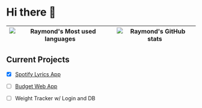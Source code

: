 # Hi there 👋

| ![Raymond's Most used languages](https://github-readme-stats.vercel.app/api/top-langs?username=RayGuo357&theme=dracula&show_icons=true$langs_count=8&layout=compact)       |  ![Raymond's GitHub stats](https://github-readme-stats.vercel.app/api?username=RayGuo357&theme=dracula&show_icons=true) |
| ------------- | :-------------: |

## Current Projects

- [x] [Spotify Lyrics App](https://github.com/RayGuo357/SpotifyLyrics)
- [ ] [Budget Web App](https://github.com/RayGuo357/budget-web-app)
- [ ] Weight Tracker w/ Login and DB


<!--
**RayGuo357/RayGuo357** is a ✨ _special_ ✨ repository because its `README.md` (this file) appears on your GitHub profile.

Here are some ideas to get you started:

- 🔭 I’m currently working on ...
- 🌱 I’m currently learning ...
- 👯 I’m looking to collaborate on ...
- 🤔 I’m looking for help with ...
- 💬 Ask me about ...
- 📫 How to reach me: ...
- 😄 Pronouns: ...
- ⚡ Fun fact: ...
-->
